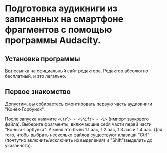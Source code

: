 # Подготовка аудикниги из записанных на смартфоне фрагментов с помощью программы Audacity.

## Установка программы

[Вот](https://www.audacityteam.org/) ссылка на официальный сайт редактора. Редактор абсолютно бесплатный, и это легально.

## Первое знакомство

Допустим, вы собираетесь смонтировать первую часть аудиокниги "Конёк-Горбунок".

После запуска нажмите ```<Ctrl> + <Shift> + <I>``` (импорт звукового файла). Выберите фрагменты, включающие себя части первй части "Конька-Горбунка". У меня это были 1.1.aac, 1.2.aac, 1.3.aac и 1.4.aac. Для того, чтобы выбрать несколько файлов существуют клавиши "Ctrl"(почтутно включить/исключить из выделения) и "Shift"(выделить до указанного).
